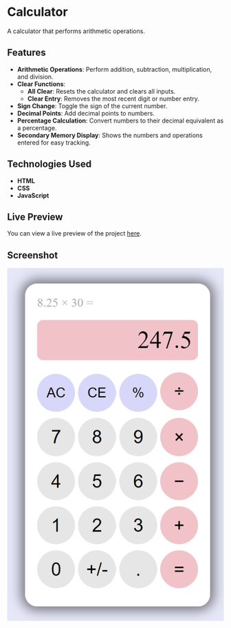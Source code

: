 # Calculator

A calculator that performs arithmetic operations. 

## Features

- **Arithmetic Operations**: Perform addition, subtraction, multiplication, and division.
- **Clear Functions**: 
  - **All Clear**: Resets the calculator and clears all inputs.
  - **Clear Entry**: Removes the most recent digit or number entry.
- **Sign Change**: Toggle the sign of the current number.
- **Decimal Points**: Add decimal points to numbers.
- **Percentage Calculation**: Convert numbers to their decimal equivalent as a percentage.
- **Secondary Memory Display**: Shows the numbers and operations entered for easy tracking.

## Technologies Used

- **HTML**
- **CSS**
- **JavaScript**

## Live Preview

You can view a live preview of the project [here](https://angelina010.github.io/calculator/).

## Screenshot

![Calculator Screenshot](calculatorScreenshot.png)